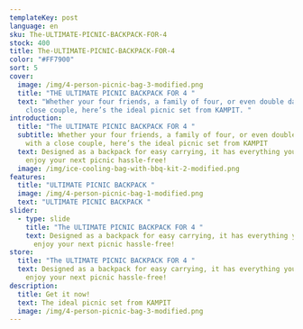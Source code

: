```yaml
---
templateKey: post
language: en
sku: The-ULTIMATE-PICNIC-BACKPACK-FOR-4
stock: 400
title: The-ULTIMATE-PICNIC-BACKPACK-FOR-4
color: "#FF7900"
sort: 5
cover:
  image: /img/4-person-picnic-bag-3-modified.png
  title: "THE ULTIMATE PICNIC BACKPACK FOR 4 "
  text: "Whether your four friends, a family of four, or even double dating with a
    close couple, here’s the ideal picnic set from KAMPIT. "
introduction:
  title: "The ULTIMATE PICNIC BACKPACK FOR 4 "
  subtitle: Whether your four friends, a family of four, or even double dating
    with a close couple, here’s the ideal picnic set from KAMPIT
  text: Designed as a backpack for easy carrying, it has everything you need to
    enjoy your next picnic hassle-free!
  image: /img/ice-cooling-bag-with-bbq-kit-2-modified.png
features:
  title: "ULTIMATE PICNIC BACKPACK "
  image: /img/4-person-picnic-bag-1-modified.png
  text: "ULTIMATE PICNIC BACKPACK "
slider:
  - type: slide
    title: "The ULTIMATE PICNIC BACKPACK FOR 4 "
    text: Designed as a backpack for easy carrying, it has everything you need to
      enjoy your next picnic hassle-free!
store:
  title: "The ULTIMATE PICNIC BACKPACK FOR 4 "
  text: Designed as a backpack for easy carrying, it has everything you need to
    enjoy your next picnic hassle-free!
description:
  title: Get it now!
  text: The ideal picnic set from KAMPIT
  image: /img/4-person-picnic-bag-3-modified.png
---
```


